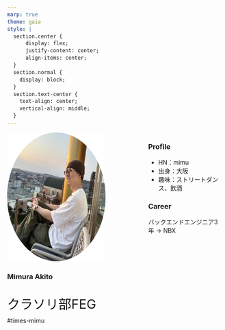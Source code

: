 ```yaml
---
marp: true
theme: gaia
style: |
  section.center {
      display: flex;
      justify-content: center;
      align-items: center;
  }
  section.normal {
    display: block;
  }
  section.text-center {
    text-align: center;
    vertical-align: middle;
  }
---
```


<!-- class: normal invert -->

<div style="display:flex; gap: 100px;">
  <div style="flex: column; align-items: center;">
  <img src="../../assets/img/icon.png" width="300" height="300">
  <h3 style="">Mimura Akito</h3>
  <p style="font-size: 30px; margin-bottom: 10px;">クラソリ部FEG</p>
  #times-mimu  
  </div>
<div>

### Profile

- HN：mimu
- 出身：大阪
- 趣味：ストリートダンス、飲酒

### Career

バックエンドエンジニア3年 → NBX



</div>
</div>
